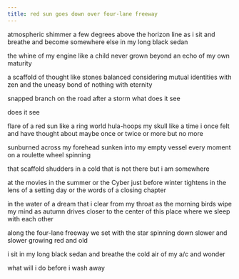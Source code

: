 ```yaml
---
title: red sun goes down over four-lane freeway
---
```


atmospheric shimmer a few degrees above the horizon line
as i sit and breathe
and become somewhere else
in my long black sedan
<!--excerpt-->

the whine of my engine
like a child never grown
beyond an echo of my own
maturity

a scaffold of thought
like stones balanced
considering mutual identities with zen
and the uneasy bond of nothing with
eternity

snapped branch on the road
after a storm
what does it see

does it see

flare of a red sun like a ring world
hula-hoops my skull
like a time i once felt
and have thought about
maybe once or twice
or more
but no more

sunburned across my forehead
sunken into my empty vessel
every moment on a roulette wheel
spinning

that scaffold shudders
in a cold that is not there
but i am somewhere

at the movies in the summer
or the Cyber just before winter tightens
in the lens of a setting day
or the words of a closing chapter

in the water of a dream
that i clear from my throat
as the morning birds wipe my mind
as autumn drives closer to the center of this place
where we sleep with
each other

along the four-lane freeway
we set with the star
spinning down slower and slower
growing red and old

i sit in my long black sedan
and breathe the cold air of my a/c
and wonder

what will i do
before i wash away
